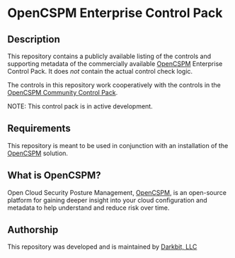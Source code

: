 # OpenCSPM Enterprise Control Pack

## Description

This repository contains a publicly available listing of the controls and supporting metadata of the commercially available [OpenCSPM](https://github.com/opencspm/opencspm) Enterprise Control Pack.  It does _not_ contain the actual control check logic.

The controls in this repository work cooperatively with the controls in the [OpenCSPM Community Control Pack](https://github.com/OpenCSPM/opencspm-darkbit-community-controls).

NOTE: This control pack is in active development.

## Requirements

This repository is meant to be used in conjunction with an installation of the [OpenCSPM](https://github.com/opencspm/opencspm) solution.

## What is OpenCSPM?

Open Cloud Security Posture Management, [OpenCSPM](https://github.com/opencspm/opencspm), is an open-source platform for gaining deeper insight into your cloud configuration and metadata to help understand and reduce risk over time.

## Authorship

This repository was developed and is maintained by [Darkbit, LLC](https://darkbit.io)
